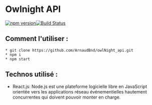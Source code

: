 # Owlnight API
[![npm version](https://img.shields.io/npm/v/react-markdown.svg?style=flat-square)](https://www.npmjs.com/package/react-markdown)[![Build Status](https://img.shields.io/travis/rexxars/react-markdown/master.svg?style=flat-square)](https://travis-ci.org/rexxars/react-markdown)

## Comment l'utiliser :
```console
* git clone https://github.com/ArnaudBnd/owlNight_api.git
* npm i
* npm start
```
## Technos utilisé :
* React.js:
	Node.js est une plateforme logicielle libre en JavaScript orientée vers les applications réseau événementielles hautement concurrentes qui doivent pouvoir monter en charge.